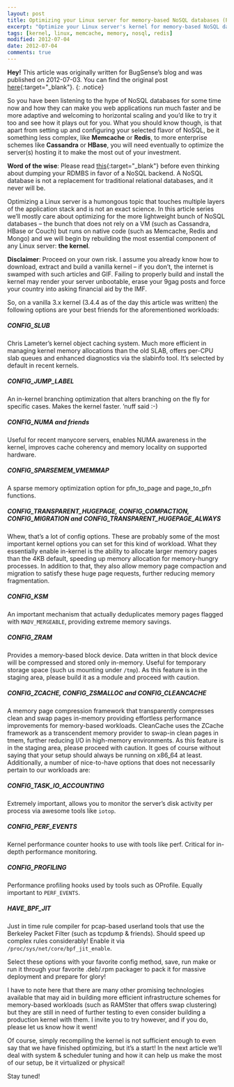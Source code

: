 ```yaml
---
layout: post
title: Optimizing your Linux server for memory-based NoSQL databases (Part 1)
excerpt: "Optimize your Linux server's kernel for memory-based NoSQL databases."
tags: [kernel, linux, memcache, memory, nosql, redis]
modified: 2012-07-04
date: 2012-07-04
comments: true
---
```


**Hey!** This article was originally written for BugSense’s blog and was published on 2012-07-03. You can find the original post [here](http://blog.bugsense.com/post/26442766999/optimizing-your-linux-server-for-memory-based-nosql){:target="_blank"}.
{: .notice}

So you have been listening to the hype of NoSQL databases for some time now and how they can make you web applications run much faster and be more adaptive and welcoming to horizontal scaling and you’d like to try it too and see how it plays out for you. What you should know though, is that apart from setting up and configuring your selected flavor of NoSQL, be it something less complex, like **Memcache** or **Redis**, to more enterprise schemes like **Cassandra** or **HBase**, you will need eventually to optimize the server(s) hosting it to make the most out of your investment.

**Word of the wise**: Please read [this](http://static.usenix.org/publications/login/2011-10/openpdfs/Burd.pdf){:target="_blank"} before even thinking about dumping your RDMBS in favor of a NoSQL backend. A NoSQL database is not a replacement for traditional relational databases, and it never will be.

Optimizing a Linux server is a humongous topic that touches multiple layers of the application stack and is not an exact science. In this article series we’ll mostly care about optimizing for the more lightweight bunch of NoSQL databases – the bunch that does not rely on a VM (such as Cassandra, HBase or Couch) but runs on native code (such as Memcache, Redis and Mongo) and we will begin by rebuilding the most essential component of any Linux server: **the kernel**.

**Disclaimer**: Proceed on your own risk.  I assume you already know how to download, extract and build a vanilla kernel – if you don’t, the internet is swamped with such articles and GIF. Failing to properly build and install the kernel may render your server unbootable, erase your 9gag posts and force your country into asking financial aid by the IMF.

So, on a vanilla 3.x kernel (3.4.4 as of the day this article was written) the following options are your best friends for the aforementioned workloads:

##### CONFIG_SLUB

Chris Lameter’s kernel object caching system. Much more efficient in managing kernel memory allocations than the old SLAB, offers per-CPU slab queues and enhanced diagnostics via the slabinfo tool. It’s selected by default in recent kernels.

##### CONFIG_JUMP_LABEL

An in-kernel branching optimization that alters branching on the fly for specific cases. Makes the kernel faster. ’nuff said :-)

##### CONFIG_NUMA and friends

Useful for recent manycore servers, enables NUMA awareness in the kernel, improves cache coherency and memory locality on supported hardware.

##### CONFIG_SPARSEMEM_VMEMMAP

A sparse memory optimization option for pfn_to_page and page_to_pfn functions.

##### CONFIG_TRANSPARENT_HUGEPAGE, CONFIG_COMPACTION, CONFIG_MIGRATION and CONFIG_TRANSPARENT_HUGEPAGE_ALWAYS

Whew, that’s a lot of config options. These are probably some of the most important kernel options you can set for this kind of workload. What they essentially enable in-kernel is the ability to allocate larger memory pages than the 4KB default, speeding up memory allocation for memory-hungry processes. In addition to that, they also allow memory page compaction and migration to satisfy these huge page requests, further reducing memory fragmentation.

##### CONFIG_KSM

An important mechanism that actually deduplicates memory pages flagged with `MADV_MERGEABLE`, providing extreme memory savings.

##### CONFIG_ZRAM

Provides a memory-based block device. Data written in that block device will be compressed and stored only in-memory. Useful for temporary storage space (such us mounting under `/tmp`). As this feature is in the staging area, please build it as a module and proceed with caution.

##### CONFIG_ZCACHE, CONFIG_ZSMALLOC and CONFIG_CLEANCACHE

A memory page compression framework that transparently compresses clean and swap pages in-memory providing effortless performance improvements for memory-based workloads. CleanCache uses the ZCache framework as a transcendent memory provider to swap-in clean pages in tmem, further reducing I/O in high-memory environments. As this feature is in the staging area, please proceed with caution.
It goes of course without saying that your setup should always be running on x86_64 at least. Additionally, a number of nice-to-have options that does not necessarily pertain to our workloads are:

##### CONFIG_TASK_IO_ACCOUNTING

Extremely important, allows you to monitor the server’s disk activity per process via awesome tools like `iotop`.

##### CONFIG_PERF_EVENTS

Kernel performance counter hooks to use with tools like perf. Critical for in-depth performance monitoring.

##### CONFIG_PROFILING

Performance profiling hooks used by tools such as OProfile. Equally important to `PERF_EVENTS`.

##### HAVE_BPF_JIT

Just in time rule compiler for pcap-based userland tools that use the Berkeley Packet Filter (such as tcpdump & friends). Should speed up complex rules considerably! Enable it via `/proc/sys/net/core/bpf_jit_enable`.

Select these options with your favorite config method, save, run make or run it through your favorite .deb/.rpm packager to pack it for massive deployment and prepare for glory!

I have to note here that there are many other promising technologies available that may aid in building more efficient infrastructure schemes for memory-based workloads (such as RAMSter that offers swap clustering) but they are still in need of further testing to even consider building a production kernel with them. I invite you to try however, and if you do, please let us know how it went!

Of course, simply recompiling the kernel is not sufficient enough to even say that we have finished optimizing, but it’s a start! In the next article we’ll deal with system & scheduler tuning and how it can help us make the most of our setup, be it virtualized or physical!

Stay tuned!